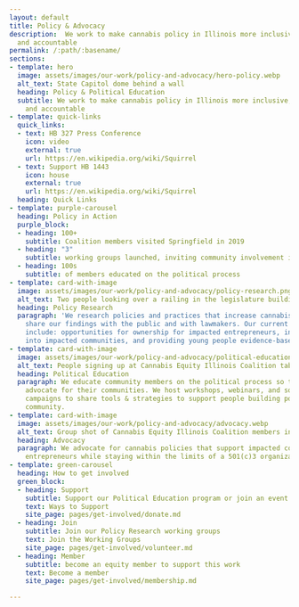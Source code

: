 ```yaml
---
layout: default
title: Policy & Advocacy
description:  We work to make cannabis policy in Illinois more inclusive, transparent
  and accountable
permalink: /:path/:basename/
sections:
- template: hero
  image: assets/images/our-work/policy-and-advocacy/hero-policy.webp
  alt_text: State Capitol dome behind a wall
  heading: Policy & Political Education
  subtitle: We work to make cannabis policy in Illinois more inclusive, transparent
    and accountable
- template: quick-links
  quick_links:
  - text: HB 327 Press Conference
    icon: video
    external: true
    url: https://en.wikipedia.org/wiki/Squirrel
  - text: Support HB 1443
    icon: house
    external: true
    url: https://en.wikipedia.org/wiki/Squirrel
  heading: Quick Links
- template: purple-carousel
  heading: Policy in Action
  purple_block:
  - heading: 100+
    subtitle: Coalition members visited Springfield in 2019
  - heading: "3"
    subtitle: working groups launched, inviting community involvement in policy
  - heading: 100s
    subtitle: of members educated on the political process
- template: card-with-image
  image: assets/images/our-work/policy-and-advocacy/policy-research.png
  alt_text: Two people looking over a railing in the legislature building with a clipboard
  heading: Policy Research
  paragraph: 'We research policies and practices that increase cannabis equity and
    share our findings with the public and with lawmakers. Our current areas of research
    include: opportunities for ownership for impacted entrepreneurs, increasing investment
    into impacted communities, and providing young people evidence-based education.'
- template: card-with-image
  image: assets/images/our-work/policy-and-advocacy/political-education.webp
  alt_text: People signing up at Cannabis Equity Illinois Coalition table
  heading: Political Education
  paragraph: We educate community members on the political process so they can effectively
    advocate for their communities. We host workshops, webinars, and social media
    campaigns to share tools & strategies to support people building power in their
    community.
- template: card-with-image
  image: assets/images/our-work/policy-and-advocacy/advocacy.webp
  alt_text: Group shot of Cannabis Equity Illinois Coalition members in front of statue
  heading: Advocacy
  paragraph: We advocate for cannabis policies that support impacted communities and
    entrepreneurs while staying within the limits of a 501(c)3 organization
- template: green-carousel
  heading: How to get involved
  green_block:
  - heading: Support
    subtitle: Support our Political Education program or join an event
    text: Ways to Support
    site_page: pages/get-involved/donate.md
  - heading: Join
    subtitle: Join our Policy Research working groups
    text: Join the Working Groups
    site_page: pages/get-involved/volunteer.md
  - heading: Member
    subtitle: become an equity member to support this work
    text: Become a member
    site_page: pages/get-involved/membership.md

---
```

